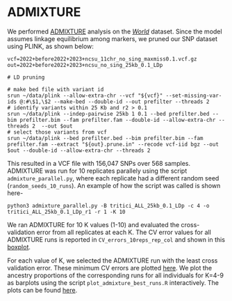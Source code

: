 # ADMIXTURE
We performed [ADMIXTURE](https://dalexander.github.io/admixture/download.html) analysis on the [*World*](../Datasets/Datasets.md) dataset. Since the model assumes linkage equilibrium among markers, we pruned our SNP dataset using PLINK, as shown below:
```
vcf=2022+before2022+2023+ncsu_11chr_no_sing_maxmiss0.1.vcf.gz
out=2022+before2022+2023+ncsu_no_sing_25kb_0.1_LDp

# LD pruning

# make bed file with variant id
srun ~/data/plink --allow-extra-chr --vcf "${vcf}" --set-missing-var-ids @:#\$1,\$2 --make-bed --double-id --out prefilter --threads 2
# identify variants within 25 Kb and r2 > 0.1
srun ~/data/plink --indep-pairwise 25kb 1 0.1 --bed prefilter.bed --bim prefilter.bim --fam prefilter.fam --double-id --allow-extra-chr --threads 2  --out $out
# select those variants from vcf
srun ~/data/plink --bed prefilter.bed --bim prefilter.bim --fam prefilter.fam --extract "${out}.prune.in" --recode vcf-iid bgz --out $out --double-id --allow-extra-chr --threads 2
```
This resulted in a VCF file with 156,047 SNPs over 568 samples. ADMIXTURE was run for 10 replicates parallely using the script `admixture_parallel.py`, where each replicate had a different random seed (`random_seeds_10_runs`). An example of how the script was called is shown here-
```
python3 admixture_parallel.py -B tritici_ALL_25kb_0.1_LDp -c 4 -o tritici_ALL_25kb_0.1_LDp_r1 -r 1 -K 10
```
We ran ADMIXTURE for 10 K values (1-10) and evaluated the cross-validation error from all replicates at each K. The CV error values for all ADMIXTURE runs is reported in `CV_errors_10reps_rep_col` and shown in this [boxplot](CV_error_boxplot_10_reps.pdf). 

For each value of K, we selected the ADMIXTURE run with the least cross validation error. These minimum CV errors are plotted [here](min_CV_error_10_reps.pdf). We plot the ancestry proportions of the corresponding runs for all individuals for K=4-9 as barplots using the script `plot_admixture_best_runs.R` interactively. The plots can be found [here](k4-9_admixture_barplot_w18.pdf).
